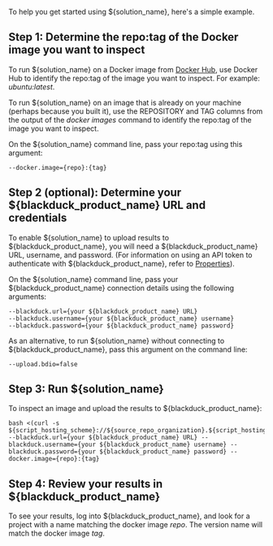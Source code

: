 To help you get started using ${solution_name}, here's a simple example.

## Step 1: Determine the repo:tag of the Docker image you want to inspect

To run ${solution_name} on a Docker image from [Docker Hub](https://hub.docker.com), use Docker Hub to identify the repo:tag of the image you want to inspect.
For example: *ubuntu:latest*.

To run ${solution_name} on an image that is already on your machine (perhaps because you built it), use the REPOSITORY and TAG columns
from the output of the *docker images* command
to identify the repo:tag of the image you want to inspect.

On the ${solution_name} command line, pass your repo:tag using this argument:

    --docker.image={repo}:{tag}

## Step 2 (optional): Determine your ${blackduck_product_name} URL and credentials

To enable ${solution_name} to upload results to ${blackduck_product_name}, you will need a ${blackduck_product_name} URL, username, and password. (For
information on using an API token to authenticate with ${blackduck_product_name}, refer to [Properties](properties.md)).

On the ${solution_name} command line, pass your ${blackduck_product_name} connection details using the following arguments:

    --blackduck.url={your ${blackduck_product_name} URL}
    --blackduck.username={your ${blackduck_product_name} username}
    --blackduck.password={your ${blackduck_product_name} password}

As an alternative, to run ${solution_name} without connecting to ${blackduck_product_name}, pass this argument on the command line:

    --upload.bdio=false

## Step 3: Run ${solution_name}

To inspect an image and upload the results to ${blackduck_product_name}:

    bash <(curl -s ${script_hosting_scheme}://${source_repo_organization}.${script_hosting_domain}/${project_name}/${script_name}) --blackduck.url={your ${blackduck_product_name} URL} --blackduck.username={your ${blackduck_product_name} username} --blackduck.password={your ${blackduck_product_name} password} --docker.image={repo}:{tag}

## Step 4: Review your results in ${blackduck_product_name}

To see your results, log into ${blackduck_product_name}, and look for a project with a name matching the docker image *repo*. The version name will
match the docker image *tag*.
